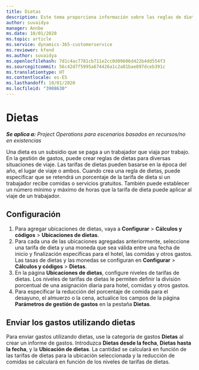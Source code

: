 ```yaml
---
title: Dietas
description: Este tema proporciona información sobre las reglas de dietas que se utilizan en la gestión de gastos.
author: suvaidya
manager: Annbe
ms.date: 10/01/2020
ms.topic: article
ms.service: dynamics-365-customerservice
ms.reviewer: kfend
ms.author: suvaidya
ms.openlocfilehash: 7d1c4ac7781cb711e2cc0d09606d422b4dd554f3
ms.sourcegitcommit: 56c42d7f5995a674426a1c2a81bae897dceb391c
ms.translationtype: HT
ms.contentlocale: es-ES
ms.lasthandoff: 10/01/2020
ms.locfileid: "3908630"
---
```

# <a name="per-diems"></a>Dietas

_**Se aplica a:** Project Operations para escenarios basados en recursos/no en existencias_


Una dieta es un subsidio que se paga a un trabajador que viaja por trabajo. En la gestión de gastos, puede crear reglas de dietas para diversas situaciones de viaje. Las tarifas de dietas pueden basarse en la época del año, el lugar de viaje o ambos. Cuando crea una regla de dietas, puede especificar que se retendrá un porcentaje de la tarifa de dieta si un trabajador recibe comidas o servicios gratuitos. También puede establecer un número mínimo y máximo de horas que la tarifa de dieta puede aplicar al viaje de un trabajador.

## <a name="configuration"></a>Configuración 

1. Para agregar ubicaciones de dietas, vaya a **Configurar** > **Cálculos y códigos** > **Ubicaciones de dietas**.
2. Para cada una de las ubicaciones agregadas anteriormente, seleccione una tarifa de dieta y una moneda que sea válida entre una fecha de inicio y finalización específicas para el hotel, las comidas y otros gastos. Las tasas de dietas y las monedas se configuran en **Configurar** > **Cálculos y códigos** > **Dietas**.
3. En la página **Ubicaciones de dietas**, configure niveles de tarifas de dietas. Los niveles de tarifas de dietas le permiten definir la división porcentual de una asignación diaria para hotel, comidas y otros gastos. 
4. Para especificar la reducción del porcentaje de comida para el desayuno, el almuerzo o la cena, actualice los campos de la página **Parámetros de gestión de gastos** en la pestaña **Dietas**. 
    
## <a name="submit-expenses-using-per-diem"></a>Enviar los gastos utilizando dietas
Para enviar gastos utilizando dietas, use la categoría de gastos **Dietas** al crear un informe de gastos. Introduzca **Dietas desde la fecha**, **Dietas hasta la fecha**, y la **Ubicación de dietas**. La cantidad se calculará en función de las tarifas de dietas para la ubicación seleccionada y la reducción de comidas se calculará en función de los niveles de tarifas de dietas.

